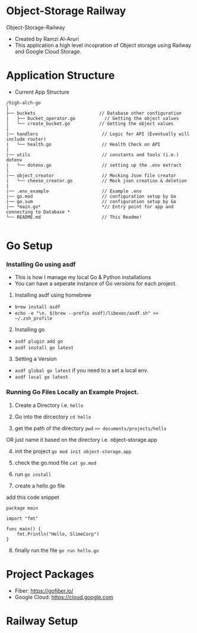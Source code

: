 # Object-Storage Railway
Object-Storage-Railway
- Created by Ramzi Al-Aruri
- This application a high level incopration of Object storage using Railway and Google Cloud Storage.


# Application Structure 

- Current App Structure

```
/high-alch-go
│
├── buckets                        // Database other configuration
|   ├── bucket_operator.go           // Getting the object values
│   └── create_bucket.go           // Getting the object values
|
|── handlers                        // Logic for API (Eventually will include router)
|   └── health.go                   // Health Check on API
|
|── utils                           // constants and tools (i.e.) dotenv
|   └── dotenv.go                   // setting up the .env extract
|
|── object_creator                  // Mocking Json file creator
|   └── cheese_creator.go           // Mock json creation & deletion
|
|── .env_example                    // Example .env
|── go.mod                          // configuration setup by Go
|── go.sum                          // configuration setup by Go
|── *main.go*                       *// Entry point for app and connecting to Database *
└── README.md                       // This Readme!
    
```


# Go Setup

### Installing Go using asdf
- This is how I manage my local Go & Python installations 
- You can have a seperate instance of Go versions for each project. 


1. Installing asdf using homebrew
- `brew install asdf`
- `echo -e "\n. $(brew --prefix asdf)/libexec/asdf.sh" >> ~/.zsh_profile`

2. Installing go 
- `asdf plugin add go`
- `asdf install go latest`

3. Setting a Version 
- `asdf global go latest`
if you need to a set a local env.
- `asdf local go latest`


### Running Go Files Locally an Example Project.

1. Create a Directory i.e. `hello`

2. Go into the dircectory `cd hello`

3. get the path of the directory `pwd` 
`>> documents/projects/hello`

OR just name it based on the directory i.e. object-storage.app

4. init the project 
`go mod init object-storage.app`

5. check the go.mod file
`cat go.mod`

6. run `go install`

7. create a hello.go file 

add this code snippet
```
package main

import "fmt"

func main() {
    fmt.Println("Hello, SlimeCorp")
}

```

8. finally run the file 
`go run hello.go`


# Project Packages
- Fiber: https://gofiber.io/
- Google Cloud: https://cloud.google.com


# Railway Setup 



